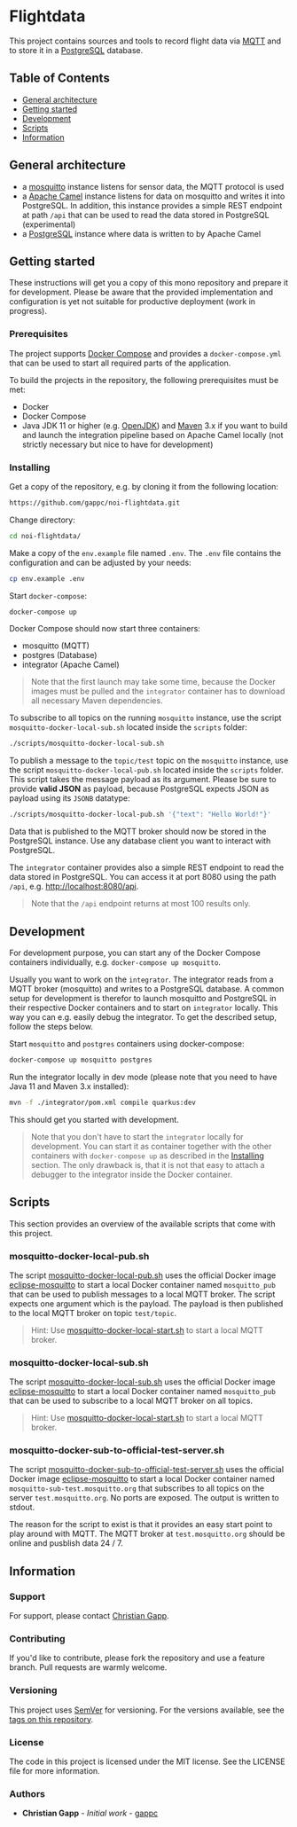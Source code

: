 # Flightdata

This project contains sources and tools to record flight data via [MQTT](https://mqtt.org/) and to store it in a [PostgreSQL](https://www.postgresql.org/) database.

## Table of Contents

- [General architecture](#general-architecture)
- [Getting started](#getting-started)
- [Development](#development)
- [Scripts](#scripts)
- [Information](#information)

## General architecture

- a [mosquitto](https://mosquitto.org/) instance listens for sensor data, the MQTT protocol is used
- a [Apache Camel](https://camel.apache.org/) instance listens for data on mosquitto and writes it into PostgreSQL. In addition, this instance provides a simple REST endpoint at path `/api` that can be used to read the data stored in PostgreSQL (experimental)
- a [PostgreSQL](https://www.postgresql.org/) instance where data is written to by Apache Camel

## Getting started

These instructions will get you a copy of this mono repository and prepare it for development. Please be aware that the provided implementation and configuration is yet not suitable for productive deployment (work in progress).

### Prerequisites

The project supports [Docker Compose](https://docs.docker.com/compose/) and provides a `docker-compose.yml` that can be used to start all required parts of the application.

To build the projects in the repository, the following prerequisites must be met:

- Docker
- Docker Compose
- Java JDK 11 or higher (e.g. [OpenJDK](https://openjdk.java.net/)) and [Maven](https://maven.apache.org/) 3.x if you want to build and launch the integration pipeline based on Apache Camel locally (not strictly necessary but nice to have for development)

### Installing

Get a copy of the repository, e.g. by cloning it from the following location:

```bash
https://github.com/gappc/noi-flightdata.git
```

Change directory:

```bash
cd noi-flightdata/
```

Make a copy of the `env.example` file named `.env`. The `.env` file contains the configuration and can be adjusted by your needs:

```bash
cp env.example .env
```

Start `docker-compose`:

```bash
docker-compose up
```

Docker Compose should now start three containers:

- mosquitto (MQTT)
- postgres (Database)
- integrator (Apache Camel)

> Note that the first launch may take some time, because the Docker images must be pulled and the `integrator` container has to download all necessary Maven dependencies.

To subscribe to all topics on the running `mosquitto` instance, use the script `mosquitto-docker-local-sub.sh` located inside the `scripts` folder:

```bash
./scripts/mosquitto-docker-local-sub.sh
```

To publish a message to the `topic/test` topic on the `mosquitto` instance, use the script `mosquitto-docker-local-pub.sh` located inside the `scripts` folder. This script takes the message payload as its argument. Please be sure to provide **valid JSON** as payload, because PostgreSQL expects JSON as payload using its `JSONB` datatype:

```bash
./scripts/mosquitto-docker-local-pub.sh '{"text": "Hello World!"}'
```

Data that is published to the MQTT broker should now be stored in the PostgreSQL instance. Use any database client you want to interact with PostgreSQL.

The `integrator` container provides also a simple REST endpoint to read the data stored in PostgreSQL. You can access it at port 8080 using the path `/api`, e.g. [http://localhost:8080/api](http://localhost:8080/api).

> Note that the `/api` endpoint returns at most 100 results only.

## Development

For development purpose, you can start any of the Docker Compose containers individually, e.g. `docker-compose up mosquitto`.

Usually you want to work on the `integrator`. The integrator reads from a MQTT broker (mosquitto) and writes to a PostgreSQL database. A common setup for development is therefor to launch mosquitto and PostgreSQL in their respective Docker containers and to start on `integrator` locally. This way you can e.g. easily debug the integrator. To get the described setup, follow the steps below.

Start `mosquitto` and `postgres` containers using docker-compose:

```bash
docker-compose up mosquitto postgres
```

Run the integrator locally in dev mode (please note that you need to have Java 11 and Maven 3.x installed):

```bash
mvn -f ./integrator/pom.xml compile quarkus:dev
```

This should get you started with development.

> Note that you don't have to start the `integrator` locally for development. You can start it as container together with the other containers with `docker-compose up` as described in the [Installing](#installing) section. The only drawback is, that it is not that easy to attach a debugger to the integrator inside the Docker container.

## Scripts

This section provides an overview of the available scripts that come with this project.

### mosquitto-docker-local-pub.sh

The script [mosquitto-docker-local-pub.sh](./scripts/mosquitto-docker-local-pub.sh) uses the official Docker image [eclipse-mosquitto](https://hub.docker.com/_/eclipse-mosquitto/) to start a local Docker container named `mosquitto_pub` that can be used to publish messages to a local MQTT broker. The script expects one argument which is the payload. The payload is then published to the local MQTT broker on topic `test/topic`.

> Hint: Use [mosquitto-docker-local-start.sh](#mosquitto-docker-local-start.sh) to start a local MQTT broker.

### mosquitto-docker-local-sub.sh

The script [mosquitto-docker-local-sub.sh](./scripts/mosquitto-docker-local-sub.sh) uses the official Docker image [eclipse-mosquitto](https://hub.docker.com/_/eclipse-mosquitto/) to start a local Docker container named `mosquitto_pub` that can be used to subscribe to a local MQTT broker on all topics.

> Hint: Use [mosquitto-docker-local-start.sh](#mosquitto-docker-local-start.sh) to start a local MQTT broker.

### mosquitto-docker-sub-to-official-test-server.sh

The script [mosquitto-docker-sub-to-official-test-server.sh](./scripts/mosquitto-docker-sub-to-official-test-server.sh) uses the official Docker image [eclipse-mosquitto](https://hub.docker.com/_/eclipse-mosquitto/) to start a local Docker container named `mosquitto-sub-test.mosquitto.org` that subscribes to all topics on the server `test.mosquitto.org`. No ports are exposed. The output is written to stdout.

The reason for the script to exist is that it provides an easy start point to play around with MQTT. The MQTT broker at `test.mosquitto.org` should be online and pusblish data 24 / 7.

## Information

### Support

For support, please contact [Christian Gapp](https://github.com/gappc).

### Contributing

If you'd like to contribute, please fork the repository and use a feature branch. Pull requests are warmly welcome.

### Versioning

This project uses [SemVer](https://semver.org/) for versioning. For the versions available, see the [tags on this repository](https://github.com/noi-techpark/it.bz.opendatahub.databrowser/tags).

### License

The code in this project is licensed under the MIT license. See the LICENSE file for more information.

### Authors

- **Christian Gapp** - *Initial work* - [gappc](https://github.com/gappc)
